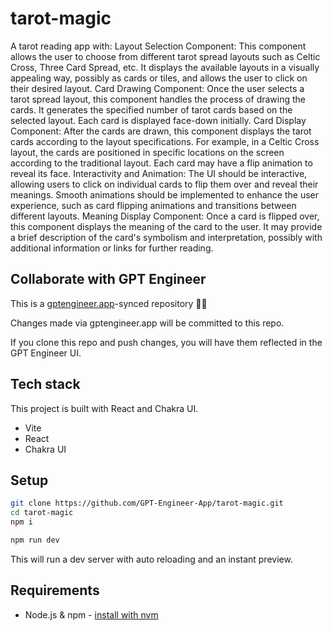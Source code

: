 # tarot-magic

A tarot reading app with: Layout Selection Component: This component allows the user to choose from different tarot spread layouts such as Celtic Cross, Three Card Spread, etc. It displays the available layouts in a visually appealing way, possibly as cards or tiles, and allows the user to click on their desired layout.
Card Drawing Component: Once the user selects a tarot spread layout, this component handles the process of drawing the cards. It generates the specified number of tarot cards based on the selected layout. Each card is displayed face-down initially.
Card Display Component: After the cards are drawn, this component displays the tarot cards according to the layout specifications. For example, in a Celtic Cross layout, the cards are positioned in specific locations on the screen according to the traditional layout. Each card may have a flip animation to reveal its face.
Interactivity and Animation: The UI should be interactive, allowing users to click on individual cards to flip them over and reveal their meanings. Smooth animations should be implemented to enhance the user experience, such as card flipping animations and transitions between different layouts.
Meaning Display Component: Once a card is flipped over, this component displays the meaning of the card to the user. It may provide a brief description of the card's symbolism and interpretation, possibly with additional information or links for further reading.

## Collaborate with GPT Engineer

This is a [gptengineer.app](https://gptengineer.app)-synced repository 🌟🤖

Changes made via gptengineer.app will be committed to this repo.

If you clone this repo and push changes, you will have them reflected in the GPT Engineer UI.

## Tech stack

This project is built with React and Chakra UI.

- Vite
- React
- Chakra UI

## Setup

```sh
git clone https://github.com/GPT-Engineer-App/tarot-magic.git
cd tarot-magic
npm i
```

```sh
npm run dev
```

This will run a dev server with auto reloading and an instant preview.

## Requirements

- Node.js & npm - [install with nvm](https://github.com/nvm-sh/nvm#installing-and-updating)
